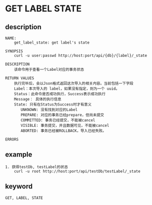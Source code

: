 <!-- 
Licensed to the Apache Software Foundation (ASF) under one
or more contributor license agreements.  See the NOTICE file
distributed with this work for additional information
regarding copyright ownership.  The ASF licenses this file
to you under the Apache License, Version 2.0 (the
"License"); you may not use this file except in compliance
with the License.  You may obtain a copy of the License at

  http://www.apache.org/licenses/LICENSE-2.0

Unless required by applicable law or agreed to in writing,
software distributed under the License is distributed on an
"AS IS" BASIS, WITHOUT WARRANTIES OR CONDITIONS OF ANY
KIND, either express or implied.  See the License for the
specific language governing permissions and limitations
under the License.
-->

# GET LABEL STATE
## description
    NAME:
        get_label_state: get label's state
        
    SYNOPSIS
        curl -u user:passwd http://host:port/api/{db}/{label}/_state

    DESCRIPTION
        该命令用于查看一个Label对应的事务状态

    RETURN VALUES
        执行完毕后，会以Json格式返回这次导入的相关内容。当前包括一下字段
        Label：本次导入的 label，如果没有指定，则为一个 uuid。
        Status：此命令是否成功执行，Success表示成功执行
        Message： 具体的执行信息
        State: 只有在Status为Success时才有意义
           UNKNOWN: 没有找到对应的Label
           PREPARE: 对应的事务已经prepare，但尚未提交
           COMMITTED: 事务已经提交，不能被cancel
           VISIBLE: 事务提交，并且数据可见，不能被cancel
           ABORTED: 事务已经被ROLLBACK，导入已经失败。
        
    ERRORS
    
## example

    1. 获得testDb, testLabel的状态
        curl -u root http://host:port/api/testDb/testLabel/_state
 
## keyword
    GET, LABEL, STATE

